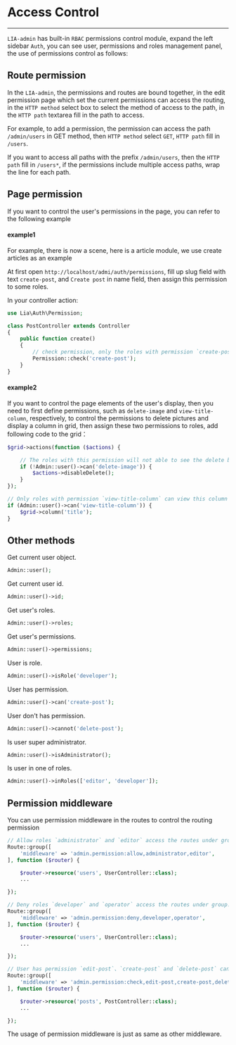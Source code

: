# Access Control #
------------

`LIA-admin` has built-in `RBAC` permissions control module, expand the left sidebar `Auth`, you can see user, permissions and roles management panel, the use of permissions control as follows:

Route permission
------------
In the `LIA-admin`, the permissions and routes are bound together, in the edit permission page which set the current permissions can access the routing, in the `HTTP method` select box to select the method of access to the path, in the `HTTP path` textarea fill in the path to access.

For example, to add a permission, the permission can access the path `/admin/users` in GET method, then `HTTP method` select `GET`, `HTTP path` fill in `/users`.

If you want to access all paths with the prefix `/admin/users`, then the `HTTP path` fill in `/users*`, if the permissions include multiple access paths, wrap the line for each path.

Page permission
------------
If you want to control the user's permissions in the page, you can refer to the following example

#### example1 ####
For example, there is now a scene, here is a article module, we use create articles as an example

At first open `http://localhost/admi/auth/permissions`, fill up slug field with text `create-post`, and `Create post` in name field, then assign this permission to some roles.

In your controller action:
```php
use Lia\Auth\Permission;

class PostController extends Controller
{
    public function create()
    {
        // check permission, only the roles with permission `create-post` can visit this action
        Permission::check('create-post');
    }
}
```
#### example2 ####
If you want to control the page elements of the user's display, then you need to first define permissions, such as `delete-image` and `view-title-column`, respectively, to control the permissions to delete pictures and display a column in grid, then assign these two permissions to roles, add following code to the grid：
```php
$grid->actions(function ($actions) {

    // The roles with this permission will not able to see the delete button in actions column.
    if (!Admin::user()->can('delete-image')) {
        $actions->disableDelete();
    }
});

// Only roles with permission `view-title-column` can view this column in grid
if (Admin::user()->can('view-title-column')) {
    $grid->column('title');
}
```

Other methods
------------
Get current user object.
```php
Admin::user();
```
Get current user id.
```php
Admin::user()->id;
```
Get user's roles.
```php
Admin::user()->roles;
```
Get user's permissions.
```php
Admin::user()->permissions;
```
User is role.
```php
Admin::user()->isRole('developer');
```
User has permission.
```php
Admin::user()->can('create-post');
```
User don't has permission.
```php
Admin::user()->cannot('delete-post');
```
Is user super administrator.
```php
Admin::user()->isAdministrator();
```
Is user in one of roles.
```php
Admin::user()->inRoles(['editor', 'developer']);
```

Permission middleware
------------
You can use permission middleware in the routes to control the routing permission
```php
// Allow roles `administrator` and `editor` access the routes under group.
Route::group([
    'middleware' => 'admin.permission:allow,administrator,editor',
], function ($router) {

    $router->resource('users', UserController::class);
    ...

});

// Deny roles `developer` and `operator` access the routes under group.
Route::group([
    'middleware' => 'admin.permission:deny,developer,operator',
], function ($router) {

    $router->resource('users', UserController::class);
    ...

});

// User has permission `edit-post`、`create-post` and `delete-post` can access routes under group.
Route::group([
    'middleware' => 'admin.permission:check,edit-post,create-post,delete-post',
], function ($router) {

    $router->resource('posts', PostController::class);
    ...

});
```
The usage of permission middleware is just as same as other middleware.